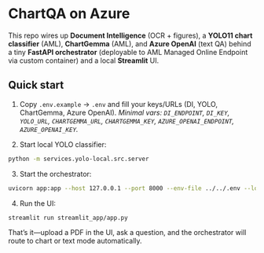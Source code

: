 # ChartQA on Azure

This repo wires up **Document Intelligence** (OCR + figures), a **YOLO11 chart classifier** (AML), **ChartGemma** (AML), and **Azure OpenAI** (text QA) behind a tiny **FastAPI orchestrator** (deployable to AML Managed Online Endpoint via custom container) and a local **Streamlit** UI.

## Quick start

1. Copy `.env.example` → `.env` and fill your keys/URLs (DI, YOLO, ChartGemma, Azure OpenAI).
   *Minimal vars: `DI_ENDPOINT`, `DI_KEY`, `YOLO_URL`, `CHARTGEMMA_URL`, `CHARTGEMMA_KEY`, `AZURE_OPENAI_ENDPOINT`, `AZURE_OPENAI_KEY`.*

2. Start local YOLO classifier:

```bash
python -m services.yolo-local.src.server
```

3. Start the orchestrator:

```bash
uvicorn app:app --host 127.0.0.1 --port 8000 --env-file ../../.env --log-level debug
```

4. Run the UI:

```bash
streamlit run streamlit_app/app.py
```

That’s it—upload a PDF in the UI, ask a question, and the orchestrator will route to chart or text mode automatically.
